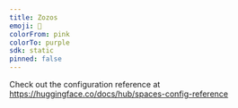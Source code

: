 ```yaml
---
title: Zozos
emoji: 🐢
colorFrom: pink
colorTo: purple
sdk: static
pinned: false
---
```


Check out the configuration reference at https://huggingface.co/docs/hub/spaces-config-reference
